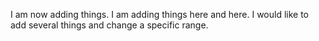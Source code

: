 I am now adding things.
I am adding things here and here. 
I 
would 
like to 
add 
several 
things
and change 
a specific range.